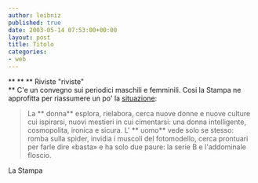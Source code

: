 ```yaml
---
author: leibniz
published: true
date: 2003-05-14 07:53:00+00:00
layout: post
title: Titolo
categories:
- web
---
```


   ** **  ** Riviste "riviste"   
**   C'e un convegno sui periodici maschili e femminili. Cosi la Stampa ne approfitta per riassumere un po' la  [   situazione](http://www.lastampa.it/edicola/sitoweb/Cronache_italiane/art11.asp):

>  
> 
> La  ** donna** esplora, rielabora, cerca nuove donne e nuove culture cui ispirarsi, nuovi mestieri in cui cimentarsi: una donna intelligente, cosmopolita, ironica e sicura. L' ** uomo** vede solo se stesso: romba sulla spider, invidia i muscoli del fotomodello, cerca prontuari per farle dire «basta» e ha solo due paure: la serie B e l'addominale floscio.

  La Stampa
